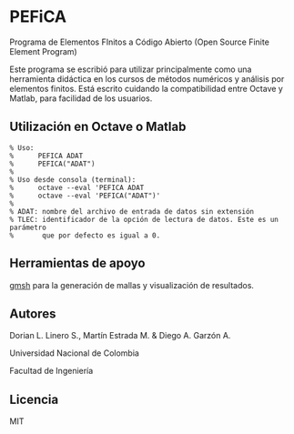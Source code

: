 # PEFiCA

Programa de Elementos FInitos a Código Abierto (Open Source Finite Element Program) 

Este programa se escribió para utilizar principalmente como una herramienta didáctica en los cursos de métodos numéricos y análisis por elementos finitos. Está escrito cuidando la compatibilidad entre Octave y Matlab, para facilidad de los usuarios.

## Utilización en Octave o Matlab

```
% Uso: 
%      PEFICA ADAT
%      PEFICA("ADAT")
%
% Uso desde consola (terminal):
%      octave --eval 'PEFICA ADAT
%      octave --eval 'PEFICA("ADAT")'
%
% ADAT: nombre del archivo de entrada de datos sin extensión
% TLEC: identificador de la opción de lectura de datos. Este es un parámetro
%       que por defecto es igual a 0.
```

## Herramientas de apoyo

[gmsh](http://gmsh.info/) para la generación de mallas y visualización de resultados.

## Autores

Dorian L. Linero S., Martín Estrada M. & Diego A. Garzón A.

Universidad Nacional de Colombia

Facultad de Ingeniería

## Licencia

MIT
